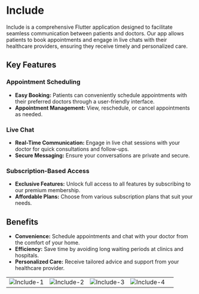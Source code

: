 # Include

Include is a comprehensive Flutter application designed to facilitate seamless communication between patients and doctors. Our app allows patients to book appointments and engage in live chats with their healthcare providers, ensuring they receive timely and personalized care.

## Key Features

### Appointment Scheduling
- **Easy Booking:** Patients can conveniently schedule appointments with their preferred doctors through a user-friendly interface.
- **Appointment Management:** View, reschedule, or cancel appointments as needed.

### Live Chat
- **Real-Time Communication:** Engage in live chat sessions with your doctor for quick consultations and follow-ups.
- **Secure Messaging:** Ensure your conversations are private and secure.

### Subscription-Based Access
- **Exclusive Features:** Unlock full access to all features by subscribing to our premium membership.
- **Affordable Plans:** Choose from various subscription plans that suit your needs.

## Benefits
- **Convenience:** Schedule appointments and chat with your doctor from the comfort of your home.
- **Efficiency:** Save time by avoiding long waiting periods at clinics and hospitals.
- **Personalized Care:** Receive tailored advice and support from your healthcare provider.

<table>
    <tr>
        <td><img src="https://github.com/user-attachments/assets/41b13ba2-f06c-4cf7-933b-e07f283e1019" alt="Include-1"></td>
        <td><img src="https://github.com/user-attachments/assets/06eabaca-6fec-4da4-9e87-588fb42fe0da" alt="Include-2"></td>
        <td><img src="https://github.com/user-attachments/assets/0374f05d-3fb7-481b-924c-8bb02db9bb14" alt="Include-3"></td>
        <td><img src="https://github.com/user-attachments/assets/d2c6a53c-9e96-44dd-928f-5eeef0911d12" alt="Include-4"></td>
        <td></td>
    </tr>
</table>


